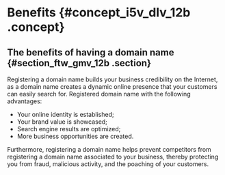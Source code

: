 # Benefits {#concept_i5v_dlv_12b .concept}

## The benefits of having a domain name  {#section_ftw_gmv_12b .section}

Registering a domain name builds your business credibility on the Internet, as a domain name creates a dynamic online presence that your customers can easily search for. Registered domain name with the following advantages:

-   Your online identity is established;
-   Your brand value is showcased;
-   Search engine results are optimized;
-   More business opportunities are created.

Furthermore, registering a domain name helps prevent competitors from registering a domain name associated to your business, thereby protecting you from fraud, malicious activity, and the poaching of your customers.

